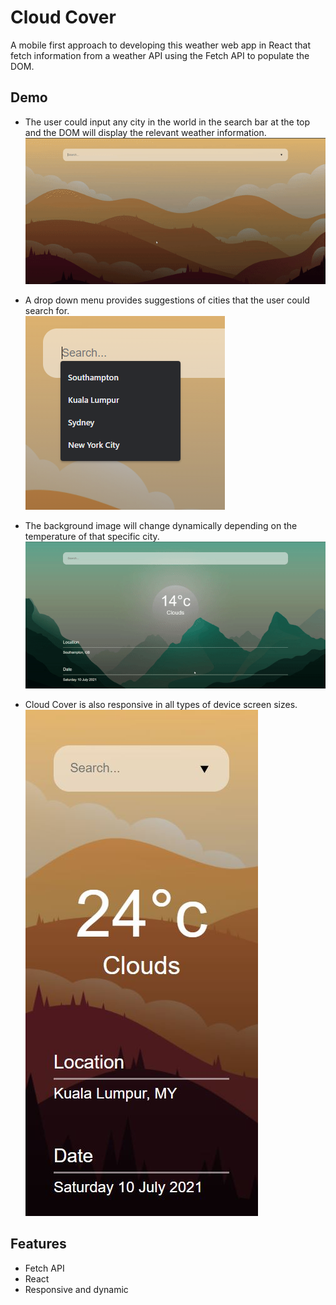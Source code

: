 # Cloud Cover

A mobile first approach to developing this weather web app in React that fetch information from a weather API using the Fetch API to populate the DOM.

## Demo

- The user could input any city in the world in the search bar at the top and the DOM will display the relevant weather information.  
  ![INTRO GIF](src/img/readme/intro.gif)

- A drop down menu provides suggestions of cities that the user could search for.  
  ![drop down](src/img/readme/dropdown.png)

- The background image will change dynamically depending on the temperature of that specific city.
  ![background GIF](src/img/readme/background.gif)

- Cloud Cover is also responsive in all types of device screen sizes.  
  ![responsive GIF](src/img/readme/responsive.JPG)

## Features

- Fetch API
- React
- Responsive and dynamic
